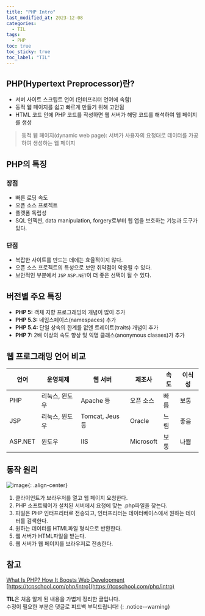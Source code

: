 ```yaml
---
title: "PHP Intro"
last_modified_at: 2023-12-08
categories:
  - TIL
tags:
  - PHP
toc: true
toc_sticky: true
toc_label: "TIL"
---
```


## PHP(Hypertext Preprocessor)란?

- 서버 사이트 스크립트 언어 (인터프리터 언어에 속함)
- 동적 웹 페이지를 쉽고 빠르게 만들기 위해 고안됨
- HTML 코드 안에 PHP 코드를 작성하면 웹 서버가 해당 코드를 해석하여 웹 페이지를 생성

> 동적 웹 페이지(dynamic web page): 서버가 사용자의 요청대로 데이터를 가공하여 생성하는 웹 페이지

## PHP의 특징

### 장점

- 빠른 로딩 속도
- 오픈 소스 프로젝트
- 플랫폼 독립성
- SQL 인젝션, data manipulation, forgery로부터 웹 앱을 보호하는 기능과 도구가 있다.

### 단점

- 복잡한 사이트를 만드는 데에는 효율적이지 않다.
- 오픈 소스 프로젝트의 특성으로 보안 취약점이 악용될 수 있다.
- 보안적인 부분에서 `JSP` `ASP.NET`이 더 좋은 선택이 될 수 있다.

## 버전별 주요 특징

- **PHP 5:** 객체 지향 프로그래밍의 개념이 많이 추가
- **PHP 5.3:** 네임스페이스(namespaces) 추가
- **PHP 5.4:** 단일 상속의 한계를 없앤 트레이트(traits) 개념이 추가
- **PHP 7:** 2배 이상의 속도 향상 및 익명 클래스(anonymous classes)가 추가

## 웹 프로그래밍 언어 비교

|언어|운영체제|웹 서버|제조사|속도|이식성|
|---|---|---|---|---|---|
|PHP|리눅스, 윈도우|Apache 등|오픈 소스|빠름|보통|
|JSP|리눅스, 윈도우|Tomcat, Jeus 등|Oracle|느림|좋음|
|ASP.NET|윈도우|IIS|Microsoft|보통|나쁨|

## 동작 원리

![image](https://github.com/xkimido/xkimido.github.io/assets/96900790/1aac9c00-f9c2-4375-98da-439c8539dbeb){: .align-center}

1. 클라이언트가 브라우저를 열고 웹 페이지 요청한다.
2. PHP 소프트웨어가 설치된 서버에서 요청에 맞는 .php파일을 찾는다.
3. 파일은 PHP 인터프리터로 전송되고, 인터프리터는 데이터베이스에서 원하는 데이터를 검색한다.
4. 원하는 데이터를 HTML파일 형식으로 반환한다.
5. 웹 서버가 HTML파일을 받는다.
6. 웹 서버가 웹 페이지를 브라우저로 전송한다.

## 참고

[What Is PHP? How It Boosts Web Development](https://www.g2.com/articles/what-is-php)<br>
[https://tcpschool.com/php/intro](https://tcpschool.com/php/intro)

**TIL**은 처음 알게 된 내용을 가볍게 정리한 글입니다.<br>
수정이 필요한 부분은 댓글로 피드백 부탁드립니다!
{: .notice--warning}
